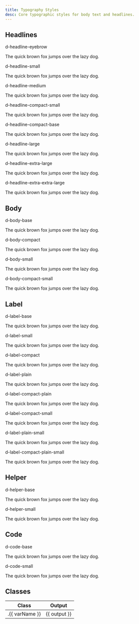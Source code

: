 ```yaml
---
title: Typography Styles
desc: Core typographic styles for body text and headlines.
---
```


## Headlines

<code-well-header class="d-d-flex d-jc-center d-fd-column d-p24 d-bgc-purple-100 d-w100p d-hmn102" custom>
  <div class="d-d-grid d-gg16 d-ai-center" style="grid-template-columns: 21rem 1fr">
    <div class="d-fs-100 d-ff-mono d-fc-purple-400 d-fco75">d-headline-eyebrow</div>
    <div><p class="d-headline-eyebrow d-bgc-purple-200 d-bgo25">The quick brown fox jumps over the lazy dog.</p></div>
    <div class="d-fs-100 d-ff-mono d-fc-purple-400 d-fco75">d-headline-small</div>
    <div><p class="d-headline-small d-bgc-purple-200 d-bgo25">The quick brown fox jumps over the lazy dog.</p></div>
    <div class="d-fs-100 d-ff-mono d-fc-purple-400 d-fco75">d-headline-medium</div>
    <div><p class="d-headline-medium d-bgc-purple-200 d-bgo25">The quick brown fox jumps over the lazy dog.</p></div>
    <div class="d-fs-100 d-ff-mono d-fc-purple-400 d-fco75">d-headline-compact-small</div>
    <div><p class="d-headline-compact-small d-bgc-purple-200 d-bgo25">The quick brown fox jumps over the lazy dog.</p></div>
    <div class="d-fs-100 d-ff-mono d-fc-purple-400 d-fco75">d-headline-compact-base</div>
    <div><p class="d-headline-compact-base d-bgc-purple-200 d-bgo25">The quick brown fox jumps over the lazy dog.</p></div>
    <div class="d-fs-100 d-ff-mono d-fc-purple-400 d-fco75">d-headline-large</div>
    <div><p class="d-headline-large d-bgc-purple-200 d-bgo25">The quick brown fox jumps over the lazy dog.</p></div>
    <div class="d-fs-100 d-ff-mono d-fc-purple-400 d-fco75">d-headline-extra-large</div>
    <div><p class="d-headline-extra-large d-bgc-purple-200 d-bgo25">The quick brown fox jumps over the lazy dog.</p></div>
    <div class="d-fs-100 d-ff-mono d-fc-purple-400 d-fco75">d-headline-extra-extra-large</div>
    <div><p class="d-headline-extra-extra-large d-bgc-purple-200 d-bgo25">The quick brown fox jumps over the lazy dog.</p></div>
  </div>
</code-well-header>

## Body

<code-well-header class="d-d-flex d-jc-center d-fd-column d-p24 d-bgc-purple-100 d-w100p d-hmn102" custom>
  <div class="d-d-grid d-gg16 d-ai-center" style="grid-template-columns: 21rem 1fr">
    <div class="d-fs-100 d-ff-mono d-fc-purple-400 d-fco75">d-body-base</div>
    <div><p class="d-body-base d-bgc-purple-200 d-bgo25">The quick brown fox jumps over the lazy dog.</p></div>
    <div class="d-fs-100 d-ff-mono d-fc-purple-400 d-fco75">d-body-compact</div>
    <div><p class="d-body-compact d-bgc-purple-200 d-bgo25">The quick brown fox jumps over the lazy dog.</p></div>
    <div class="d-fs-100 d-ff-mono d-fc-purple-400 d-fco75">d-body-small</div>
    <div><p class="d-body-small d-bgc-purple-200 d-bgo25">The quick brown fox jumps over the lazy dog.</p></div>
    <div class="d-fs-100 d-ff-mono d-fc-purple-400 d-fco75">d-body-compact-small</div>
    <div><p class="d-body-compact-small d-bgc-purple-200 d-bgo25">The quick brown fox jumps over the lazy dog.</p></div>
  </div>
</code-well-header>

## Label

<code-well-header class="d-d-flex d-jc-center d-fd-column d-p24 d-bgc-purple-100 d-w100p d-hmn102" custom>
  <div class="d-d-grid d-gg16 d-ai-center" style="grid-template-columns: 21rem 1fr">
    <div class="d-fs-100 d-ff-mono d-fc-purple-400 d-fco75">d-label-base</div>
    <div><p class="d-label-base d-bgc-purple-200 d-bgo25">The quick brown fox jumps over the lazy dog.</p></div>
    <div class="d-fs-100 d-ff-mono d-fc-purple-400 d-fco75">d-label-small</div>
    <div><p class="d-label-small d-bgc-purple-200 d-bgo25">The quick brown fox jumps over the lazy dog.</p></div>
    <div class="d-fs-100 d-ff-mono d-fc-purple-400 d-fco75">d-label-compact</div>
    <div><p class="d-label-compact d-bgc-purple-200 d-bgo25">The quick brown fox jumps over the lazy dog.</p></div>
    <div class="d-fs-100 d-ff-mono d-fc-purple-400 d-fco75">d-label-plain</div>
    <div><p class="d-label-plain d-bgc-purple-200 d-bgo25">The quick brown fox jumps over the lazy dog.</p></div>
    <div class="d-fs-100 d-ff-mono d-fc-purple-400 d-fco75">d-label-compact-plain</div>
    <div><p class="d-label-compact-plain d-bgc-purple-200 d-bgo25">The quick brown fox jumps over the lazy dog.</p></div>
    <div class="d-fs-100 d-ff-mono d-fc-purple-400 d-fco75">d-label-compact-small</div>
    <div><p class="d-label-compact-small d-bgc-purple-200 d-bgo25">The quick brown fox jumps over the lazy dog.</p></div>
    <div class="d-fs-100 d-ff-mono d-fc-purple-400 d-fco75">d-label-plain-small</div>
    <div><p class="d-label-plain-small d-bgc-purple-200 d-bgo25">The quick brown fox jumps over the lazy dog.</p></div>
    <div class="d-fs-100 d-ff-mono d-fc-purple-400 d-fco75">d-label-compact-plain-small</div>
    <div><p class="d-label-compact-plain-small d-bgc-purple-200 d-bgo25">The quick brown fox jumps over the lazy dog.</p></div>
  </div>
</code-well-header>

## Helper

<code-well-header class="d-d-flex d-jc-center d-fd-column d-p24 d-bgc-purple-100 d-w100p d-hmn102" custom>
  <div class="d-d-grid d-gg16 d-ai-center" style="grid-template-columns: 21rem 1fr">
    <div class="d-fs-100 d-ff-mono d-fc-purple-400 d-fco75">d-helper-base</div>
    <div><p class="d-helper-base d-bgc-purple-200 d-bgo25">The quick brown fox jumps over the lazy dog.</p></div>
    <div class="d-fs-100 d-ff-mono d-fc-purple-400 d-fco75">d-helper-small</div>
    <div><p class="d-helper-small d-bgc-purple-200 d-bgo25">The quick brown fox jumps over the lazy dog.</p></div>
  </div>
</code-well-header>

## Code

<code-well-header class="d-d-flex d-jc-center d-fd-column d-p24 d-bgc-purple-100 d-w100p d-hmn102" custom>
  <div class="d-d-grid d-gg16 d-ai-center" style="grid-template-columns: 21rem 1fr">
    <div class="d-fs-100 d-ff-mono d-fc-purple-400 d-fco75">d-code-base</div>
    <div><p class="d-code-base d-bgc-purple-200 d-bgo25">The quick brown fox jumps over the lazy dog.</p></div>
    <div class="d-fs-100 d-ff-mono d-fc-purple-400 d-fco75">d-code-small</div>
    <div><p class="d-code-small d-bgc-purple-200 d-bgo25">The quick brown fox jumps over the lazy dog.</p></div>
  </div>
</code-well-header>

<script setup>
  import { typographyStyles } from '@data/type.json';
</script>

## Classes

<table class="d-table dialtone-doc-table">
  <thead>
    <tr>
      <th scope="col" class="d-w40p">Class</th>
      <th scope="col">Output</th>
    </tr>
  </thead>
  <tbody>
    <tr v-for="{ var: varName, output } in typographyStyles">
      <td class="d-ff-mono d-fc-purple-400 d-fw-normal d-fs-100">.{{ varName }}</td>
      <td class="d-ff-mono d-fs-100">{{ output }}</td>
    </tr>
  </tbody>
</table>
